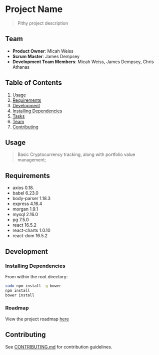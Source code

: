 # Project Name

> Pithy project description

## Team

- **Product Owner**: Micah Weiss
- **Scrum Master**: James Dempsey
- **Development Team Members**: Micah Weiss, James Dempsey, Chris Athanas

## Table of Contents

1. [Usage](#Usage)
1. [Requirements](#requirements)
1. [Development](#development)
1. [Installing Dependencies](#installing-dependencies)
1. [Tasks](#tasks)
1. [Team](#team)
1. [Contributing](#contributing)

## Usage

> Basic Cryptocurrency tracking, along with portfolio value management;

## Requirements

- axios 0.18.
- babel 6.23.0
- body-parser 1.18.3
- express 4.16.4
- morgan 1.9.1
- mysql 2.16.0
- pg 7.5.0
- react 16.5.2
- react-charts 1.0.10
- react-dom 16.5.2

## Development

### Installing Dependencies

From within the root directory:

```sh
sudo npm install -g bower
npm install
bower install
```

### Roadmap

View the project roadmap [here](LINK_TO_PROJECT_ISSUES)

## Contributing

See [CONTRIBUTING.md](CONTRIBUTING.md) for contribution guidelines.
